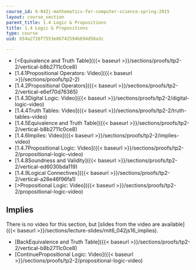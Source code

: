 ```yaml
---
course_id: 6-042j-mathematics-for-computer-science-spring-2015
layout: course_section
parent_title: 1.4 Logic & Propositions
title: 1.4 Logic & Propositions
type: course
uid: 654a2726f7553e86742594b694d56a3c

---
```


*   [<Equivalence and Truth Table]({{< baseurl >}}/sections/proofs/tp2-2/vertical-b8b2711c0ce8)
*   [1.4.1Propositional Operators: Video]({{< baseurl >}}/sections/proofs/tp2-2)
*   [1.4.2Propositional Operators]({{< baseurl >}}/sections/proofs/tp2-2/vertical-e6ef70d76365)
*   [1.4.3Digital Logic: Video]({{< baseurl >}}/sections/proofs/tp2-2/digital-logic-video)
*   [1.4.4Truth Tables: Video]({{< baseurl >}}/sections/proofs/tp2-2/truth-tables-video)
*   [1.4.5Equivalence and Truth Table]({{< baseurl >}}/sections/proofs/tp2-2/vertical-b8b2711c0ce8)
*   [1.4.6Implies: Video]({{< baseurl >}}/sections/proofs/tp2-2/implies-video)
*   [1.4.7Propositional Logic: Video]({{< baseurl >}}/sections/proofs/tp2-2/propositional-logic-video)
*   [1.4.8Soundness and Validity]({{< baseurl >}}/sections/proofs/tp2-2/vertical-ed6030bda119)
*   [1.4.9Logical Connectives]({{< baseurl >}}/sections/proofs/tp2-2/vertical-a28e46f96fa1)
*   [\>Propositional Logic: Video]({{< baseurl >}}/sections/proofs/tp2-2/propositional-logic-video)

Implies
-------

There is no video for this section, but [slides from the video are available]({{< baseurl >}}/sections/lecture-slides/mit6_042js16_implies).

*   [BackEquivalence and Truth Table]({{< baseurl >}}/sections/proofs/tp2-2/vertical-b8b2711c0ce8)
*   [ContinuePropositional Logic: Video]({{< baseurl >}}/sections/proofs/tp2-2/propositional-logic-video)
